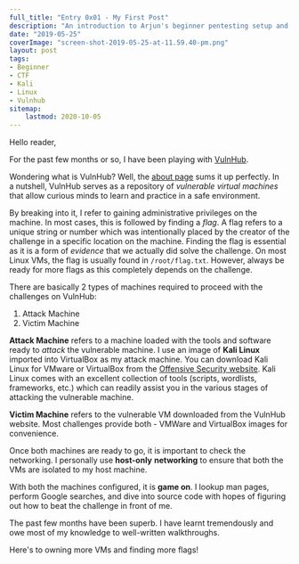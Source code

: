 ```yaml
---
full_title: "Entry 0x01 - My First Post"
description: "An introduction to Arjun's beginner pentesting setup and lab environment."
date: "2019-05-25"
coverImage: "screen-shot-2019-05-25-at-11.59.40-pm.png"
layout: post
tags: 
- Beginner
- CTF
- Kali
- Linux
- Vulnhub
sitemap:
    lastmod: 2020-10-05
---
```


Hello reader,

For the past few months or so, I have been playing with [VulnHub](https://www.vulnhub.com/).

Wondering what is VulnHub? Well, the [about page](https://www.vulnhub.com/about/) sums it up perfectly. In a nutshell, VulnHub serves as a repository of _vulnerable_ _virtual machines_ that allow curious minds to learn and practice in a safe environment.

By breaking into it, I refer to gaining administrative privileges on the machine. In most cases, this is followed by finding a _flag_. A flag refers to a unique string or number which was intentionally placed by the creator of the challenge in a specific location on the machine. Finding the flag is essential as it is a form of _evidence_ that we actually did solve the challenge. On most Linux VMs, the flag is usually found in `/root/flag.txt`. However, always be ready for more flags as this completely depends on the challenge.

There are basically 2 types of machines required to proceed with the challenges on VulnHub:

1. Attack Machine
2. Victim Machine

**Attack Machine** refers to a machine loaded with the tools and software ready to _attack_ the vulnerable machine. I use an image of **Kali Linux** imported into VirtualBox as my attack machine. You can download Kali Linux for VMware or VirtualBox from the [Offensive Security website](https://www.offensive-security.com/kali-linux-vm-vmware-virtualbox-image-download/). Kali Linux comes with an excellent collection of tools (scripts, wordlists, frameworks, etc.) which can readily assist you in the various stages of attacking the vulnerable machine.

**Victim Machine** refers to the vulnerable VM downloaded from the VulnHub website. Most challenges provide both - VMWare and VirtualBox images for convenience.

Once both machines are ready to go, it is important to check the networking. I personally use **host-only** **networking** to ensure that both the VMs are isolated to my host machine.

With both the machines configured, it is **game on**. I lookup man pages, perform Google searches, and dive into source code with hopes of figuring out how to beat the challenge in front of me.

The past few months have been superb. I have learnt tremendously and owe most of my knowledge to well-written walkthroughs.

Here's to owning more VMs and finding more flags!
